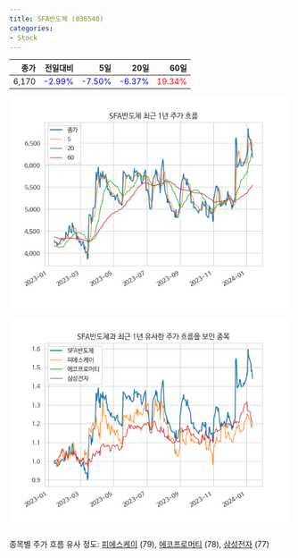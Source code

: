 ```yaml
---
title: SFA반도체 (036540)
categories:
- Stock
---
```


|종가|전일대비|5일|20일|60일|
|---:|-------:|--:|---:|---:|
|6,170|<span style="color: blue">-2.99%</span>|<span style="color: blue">-7.50%</span>|<span style="color: blue">-6.37%</span>|<span style="color: red">19.34%</span>|


<!-- more -->

![036540](/assets/images/stock/036540.png)

![036540](/assets/images/stock/036540_sim.png)

종목별 주가 흐름 유사 정도:
[피에스케이](/stock/319660/) (79),
[에코프로머티](/stock/450080/) (78),
[삼성전자](/stock/005930/) (77)